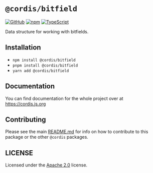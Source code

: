 # `@cordis/bitfield`  

[![GitHub](https://img.shields.io/badge/License-Apache%202.0-yellow.svg)](https://github.com/cordis-lib/cordis/blob/main/LICENSE)
[![npm](https://img.shields.io/npm/v/@cordis/bitfield?color=crimson&logo=npm)](https://www.npmjs.com/package/@cordis/bitfield)
[![TypeScript](https://github.com/cordis-lib/cordis/actions/workflows/quality.yml/badge.svg)](https://github.com/cordis-lib/cordis/actions/workflows/quality.yml)

Data structure for working with bitfields.

## Installation
- `npm install @cordis/bitfield` 
- `pnpm install @cordis/bitfield` 
- `yarn add @cordis/bitfield`

## Documentation
You can find documentation for the whole project over at https://cordis.js.org

## Contributing
Please see the main [README.md](https://github.com/cordis-lib/cordis) for info on how to contribute to this package or the other `@cordis` packages.

## LICENSE
Licensed under the [Apache 2.0](https://github.com/cordis-lib/cordis/blob/main/LICENSE) license.
